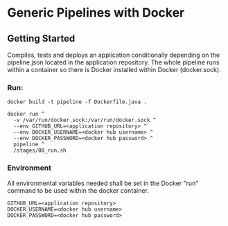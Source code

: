 # Generic Pipelines with Docker


## Getting Started

Compiles, tests and deploys an application conditionally depending on the pipeline.json located in the application repository. The whole pipeline runs within a container so there is Docker installed within Docker (docker.sock).

### Run:

```
docker build -t pipeline -f Dockerfile.java .
```
```
docker run ^
  -v /var/run/docker.sock:/var/run/docker.sock ^
  --env GITHUB_URL=<application repository> ^
  --env DOCKER_USERNAME=<docker hub username> ^
  --env DOCKER_PASSWORD=<docker hub password> ^
  pipeline ^
  /stages/00_run.sh
```

### Environment

All environmental variables needed shall be set in the Docker "run" command to be used within the docker container.

```
GITHUB_URL=<application repository>
DOCKER_USERNAME=<docker hub username>
DOCKER_PASSWORD=<docker hub password>
```
